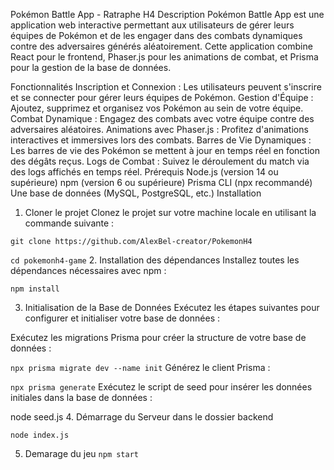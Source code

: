 Pokémon Battle App - Ratraphe H4
Description
Pokémon Battle App est une application web interactive permettant aux utilisateurs de gérer leurs équipes de Pokémon et de les engager dans des combats dynamiques contre des adversaires générés aléatoirement. Cette application combine React pour le frontend, Phaser.js pour les animations de combat, et Prisma pour la gestion de la base de données.

Fonctionnalités
Inscription et Connexion : Les utilisateurs peuvent s'inscrire et se connecter pour gérer leurs équipes de Pokémon.
Gestion d'Équipe : Ajoutez, supprimez et organisez vos Pokémon au sein de votre équipe.
Combat Dynamique : Engagez des combats avec votre équipe contre des adversaires aléatoires.
Animations avec Phaser.js : Profitez d'animations interactives et immersives lors des combats.
Barres de Vie Dynamiques : Les barres de vie des Pokémon se mettent à jour en temps réel en fonction des dégâts reçus.
Logs de Combat : Suivez le déroulement du match via des logs affichés en temps réel.
Prérequis
Node.js (version 14 ou supérieure)
npm (version 6 ou supérieure)
Prisma CLI (npx recommandé)
Une base de données (MySQL, PostgreSQL, etc.)
Installation

1. Cloner le projet
   Clonez le projet sur votre machine locale en utilisant la commande suivante :

`git clone https://github.com/AlexBel-creator/PokemonH4`

`cd pokemonh4-game` 2. Installation des dépendances
Installez toutes les dépendances nécessaires avec npm :

`npm install`

3. Initialisation de la Base de Données
   Exécutez les étapes suivantes pour configurer et initialiser votre base de données :

Exécutez les migrations Prisma pour créer la structure de votre base de données :

`npx prisma migrate dev --name init`
Générez le client Prisma :

`npx prisma generate`
Exécutez le script de seed pour insérer les données initiales dans la base de données :

node seed.js 4. Démarrage du Serveur dans le dossier backend

`node index.js `

5. Demarage du jeu
   `npm start`
